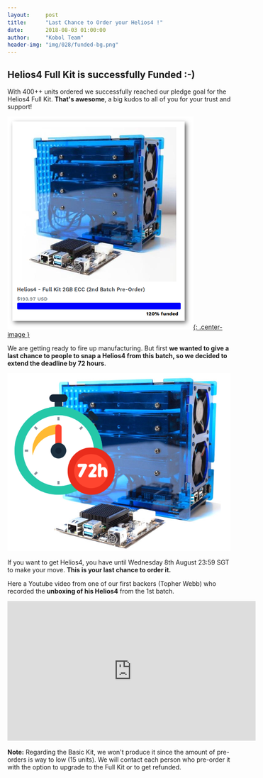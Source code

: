 ```yaml
---
layout:     post
title:      "Last Chance to Order your Helios4 !"
date:       2018-08-03 01:00:00
author:     "Kobol Team"
header-img: "img/028/funded-bg.png"
---
```


## Helios4 Full Kit is successfully Funded :-)

With 400++ units ordered we successfully reached our pledge goal for the Helios4 Full Kit. **That's awesome**, a big kudos to all of you for your trust and support!

[![Funded](/img/028/funded.png){: .center-image }](https://shop.kobol.io/collections/frontpage/products/helios4-full-kit-2gb-ecc-2nd-batch-pre-order)

We are getting ready to fire up manufacturing. But first **we wanted to give a last chance to people to snap a Helios4 from this batch, so we decided to extend the deadline by 72 hours**.

[![Countdown](/img/028/countdown.png)](https://shop.kobol.io/collections/frontpage/products/helios4-full-kit-2gb-ecc-2nd-batch-pre-order)

If you want to get Helios4, you have until Wednesday 8th August 23:59 SGT to make your move. **This is your last chance to order it.**

Here a Youtube video from one of our first backers (Topher Webb) who recorded the **unboxing of his Helios4** from the 1st batch.

<iframe width="560" height="315" src="https://www.youtube.com/embed/XUVDAL1waAA?rel=0" frameborder="0" allow="autoplay; encrypted-media" allowfullscreen></iframe>

**Note:** Regarding the Basic Kit, we won't produce it since the amount of pre-orders is way to low (15 units). We will contact each person who pre-order it with the option to upgrade to the Full Kit or to get refunded.
